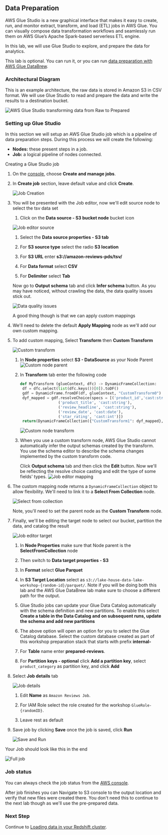 ## Data Preparation

AWS Glue Studio is a new graphical interface that makes it easy to create, run, and monitor extract, transform, and load (ETL) jobs in AWS Glue. You can visually compose data transformation workflows and seamlessly run them on AWS Glue’s Apache Spark-based serverless ETL engine.

In this lab, we will use Glue Studio to explore, and prepare the data for analytics.

This lab is optional. You can run it, or you can run [data preparation with AWS Glue DataBrew](../aws-glue-databrew/README.md).

### Architectural Diagram

This is an example architecture, the raw data is stored in Amazon S3 in CSV format. We will use Glue Studio to read and prepare the data and write the results to a destination bucket.

![AWS Glue Studio transforming data from Raw to Prepared](./assets/glue-studio-arch.png)

### Setting up Glue Studio

In this section we will setup an AWS Glue Studio job which is a pipeline of data preparation steps. During this process we will create the following:

* **Nodes:** these present steps in a job.
* **Job:** a logical pipeline of nodes connected.

Creating a Glue Studio job

1. On the [console](https://console.aws.amazon.com/gluestudio/), choose **Create and manage jobs**.

1. In **Create job** section, leave default value and click **Create**.
   
   ![Job Creation](./assets/create-job.png)
   
1. You will be presented with the Job editor, now we'll edit source node to select the tsv data set
   1. Click on the **Data source - S3 bucket node** bucket icon
   
   ![Job editor source](assets/job-editor-source.png)
      
   1. Select the **Data source properties - S3 tab**
      
   1. For **S3 source type** select the radio **S3 location**
      
   1. For **S3 URL** enter **s3://amazon-reviews-pds/tsv/**
      
   1. For **Data format** select **CSV**
      
   1. For **Delimiter** select **Tab**
   
   Now go to **Output schema** tab and click **Infer schema** button. 
   As you may have noticed, without crawling the data, the data quality issues stick out.
   
   ![Data quality issues](assets/job-editor-source-data-quality.png)
   
   A good thing though is that we can apply custom mappings

1. We'll need to delete the default **Apply Mapping** node as we'll add our own custom mapping.
   
1. To add custom mapping, Select **Transform** then **Custom Transform**
   
   ![Custom transform](./assets/custom-transform.png)
   
   1. In **Node properties** select **S3 - DataSource** as your Node Parent
      ![Custom node parent](./assets/custom-node-parent.png)
      
   1. In **Transform** tab enter the following code
      ```python
      def MyTransform (glueContext, dfc) -> DynamicFrameCollection:
       df = dfc.select(list(dfc.keys())[0]).toDF()
       gdf = DynamicFrame.fromDF(df, glueContext, "CustomTransform0")
       dyf_mapped = gdf.resolveChoice(specs = [('product_id','cast:string'),
                       ('product_title', 'cast:string'),
                       ('review_headline', 'cast:string'),
                       ('review_date', 'cast:date'),
                       ('star_rating', 'cast:int')])
       return(DynamicFrameCollection({"CustomTransform1": dyf_mapped}, glueContext))
      ```
      ![Custom node transform](./assets/custom-transform-code.png)
   1. When you use a custom transform node, 
      AWS Glue Studio cannot automatically infer the output schemas created by the transform. 
      You use the schema editor to describe the schema changes implemented by the custom transform code.
      
      Click **Output schema** tab and then click the **Edit** button. 
      Now we'll be reflecting the resolve choice casting and edit the type of some fields' types.
      ![Job editor mapping](./assets/job-editor-mapping.png)
      
1. The custom mapping node returns a `DynamicFrameCollection` object to allow flexibility. 
   We'll need to link it to a **Select From Collection** node.
   
   ![Select from collection](./assets/select-from-collection.png)
   
   Note, you'll need to set the parent node as the **Custom Transform** node.
   
1. Finally, we'll be editing the target node to select our bucket, partition the data, and catalog the result
   
   ![Job editor target](./assets/job-editor-target.png)
   
   1. In **Node Properties** make sure that Node parent is the **SelectFromCollection** node
      
   1. Then switch to **Data target properties - S3**
      
   1. In **Format** select **Glue Parquet**
       
   1. In **S3 Target Location** select as `s3://lake-house-data-lake-workshop-{random-id}/parquet/`. 
      Note if you will be doing both this lab and the AWS Glue DataBrew lab make sure to choose a different path for
      the output.
      
   1. Glue Studio jobs can update your Glue Data Catalog automatically with the schema definition 
      and new partitions. To enable this select 
      **Create a table in the Data Catalog and on subsequent runs, update the schema and add new partitions**
      
   1. The above option will open an option for you to select the Glue Catalog database. Select the custom database
   created as part of this workshop preparation stack that starts with prefix **internal-**
      
   1. For **Table** name enter **prepared-reviews**.
      
   1. For **Partition keys - optional** click **Add a partition key**, select `product_category` as partition key, and click **Add**
   
1. Select **Job details** tab
   
   ![Job details](./assets/job-details.png)
   
   1. Edit **Name** as `Amazon Reviews Job`.
      
   1. For IAM Role select the role created for the workshop `GlueRole-{randomID}`.
      
   1. Leave rest as default
   
1. Save job by clicking **Save** once the job is saved, click **Run**
   
   ![Save and Run](./assets/save.png)

Your Job should look like this in the end

![Full job](./assets/full-job.png)

### Job status

You can always check the job status from the [AWS console](https://console.aws.amazon.com/gluestudio/home?region=us-east-1#/monitoring).

After job finishes you can Navigate to S3 console to the output location and verify that new files were created there.
You don't need this to continue to the next lab though as we'll use the pre-prepared data.

### Next Step
Continue to [Loading data in your Redshift cluster](../README.md#now-lets-load-data-in-your-cluster).